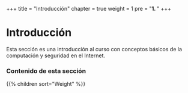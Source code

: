 +++
title = "Introducción"
chapter = true
weight = 1
pre = "<b>1. </b>"
+++

# Introducción

Esta sección es una introducción al curso con conceptos básicos de la computación y seguridad en el Internet.

### Contenido de esta sección

{{% children sort="Weight" %}}
